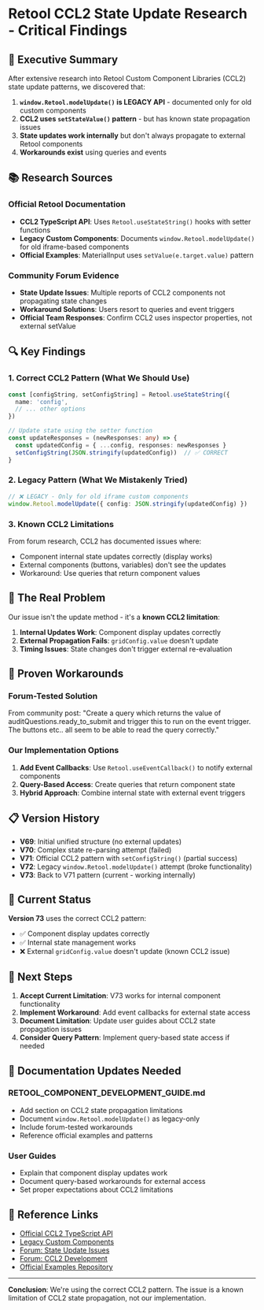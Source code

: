 # Retool CCL2 State Update Research - Critical Findings

## 🎯 Executive Summary

After extensive research into Retool Custom Component Libraries (CCL2) state update patterns, we discovered that:

1. **`window.Retool.modelUpdate()` is LEGACY API** - documented only for old custom components
2. **CCL2 uses `setStateValue()` pattern** - but has known state propagation issues
3. **State updates work internally** but don't always propagate to external Retool components
4. **Workarounds exist** using queries and events

## 📚 Research Sources

### Official Retool Documentation
- **CCL2 TypeScript API**: Uses `Retool.useStateString()` hooks with setter functions
- **Legacy Custom Components**: Documents `window.Retool.modelUpdate()` for old iframe-based components
- **Official Examples**: MaterialInput uses `setValue(e.target.value)` pattern

### Community Forum Evidence
- **State Update Issues**: Multiple reports of CCL2 components not propagating state changes
- **Workaround Solutions**: Users resort to queries and event triggers
- **Official Team Responses**: Confirm CCL2 uses inspector properties, not external setValue

## 🔍 Key Findings

### 1. Correct CCL2 Pattern (What We Should Use)
```typescript
const [configString, setConfigString] = Retool.useStateString({ 
  name: 'config',
  // ... other options
})

// Update state using the setter function
const updateResponses = (newResponses: any) => {
  const updatedConfig = { ...config, responses: newResponses }
  setConfigString(JSON.stringify(updatedConfig))  // ✅ CORRECT
}
```

### 2. Legacy Pattern (What We Mistakenly Tried)
```typescript
// ❌ LEGACY - Only for old iframe custom components
window.Retool.modelUpdate({ config: JSON.stringify(updatedConfig) })
```

### 3. Known CCL2 Limitations
From forum research, CCL2 has documented issues where:
- Component internal state updates correctly (display works)
- External components (buttons, variables) don't see the updates
- Workaround: Use queries that return component values

## 🐛 The Real Problem

Our issue isn't the update method - it's a **known CCL2 limitation**:

1. **Internal Updates Work**: Component display updates correctly
2. **External Propagation Fails**: `gridConfig.value` doesn't update
3. **Timing Issues**: State changes don't trigger external re-evaluation

## 🔧 Proven Workarounds

### Forum-Tested Solution
From community post: "Create a query which returns the value of auditQuestions.ready_to_submit and trigger this to run on the event trigger. The buttons etc.. all seem to be able to read the query correctly."

### Our Implementation Options
1. **Add Event Callbacks**: Use `Retool.useEventCallback()` to notify external components
2. **Query-Based Access**: Create queries that return component state
3. **Hybrid Approach**: Combine internal state with external event triggers

## 📋 Version History

- **V69**: Initial unified structure (no external updates)
- **V70**: Complex state re-parsing attempt (failed)
- **V71**: Official CCL2 pattern with `setConfigString()` (partial success)
- **V72**: Legacy `window.Retool.modelUpdate()` attempt (broke functionality)
- **V73**: Back to V71 pattern (current - working internally)

## 🎯 Current Status

**Version 73** uses the correct CCL2 pattern:
- ✅ Component display updates correctly
- ✅ Internal state management works
- ❌ External `gridConfig.value` doesn't update (known CCL2 issue)

## 🚀 Next Steps

1. **Accept Current Limitation**: V73 works for internal component functionality
2. **Implement Workaround**: Add event callbacks for external state access
3. **Document Limitation**: Update user guides about CCL2 state propagation issues
4. **Consider Query Pattern**: Implement query-based state access if needed

## 📖 Documentation Updates Needed

### RETOOL_COMPONENT_DEVELOPMENT_GUIDE.md
- Add section on CCL2 state propagation limitations
- Document `window.Retool.modelUpdate()` as legacy-only
- Include forum-tested workarounds
- Reference official examples and patterns

### User Guides
- Explain that component display updates work
- Document query-based workarounds for external access
- Set proper expectations about CCL2 limitations

## 🔗 Reference Links

- [Official CCL2 TypeScript API](https://docs.retool.com/apps/guides/custom/custom-component-libraries/typescript-api)
- [Legacy Custom Components](https://docs.retool.com/apps/guides/custom/legacy-custom)
- [Forum: State Update Issues](https://community.retool.com/t/bug-button-variable-not-reading-custom-component-output/58825)
- [Forum: CCL2 Development](https://community.retool.com/t/custom-components-library-development-using-typescript/57901)
- [Official Examples Repository](https://github.com/tryretool/custom-component-examples)

---

**Conclusion**: We're using the correct CCL2 pattern. The issue is a known limitation of CCL2 state propagation, not our implementation.
